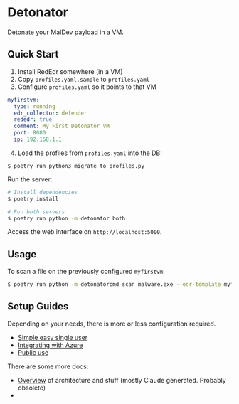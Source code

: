 # Detonator

Detonate your MalDev payload in a VM. 


## Quick Start

1) Install RedEdr somewhere (in a VM)
2) Copy `profiles.yaml.sample` to `profiles.yaml`
3) Configure `profiles.yaml` so it points to that VM

```yaml
myfirstvm:
  type: running
  edr_collector: defender
  rededr: true
  comment: My First Detonator VM
  port: 8080
  ip: 192.168.1.1
```

4) Load the profiles from `profiles.yaml` into the DB:
```
$ poetry run python3 migrate_to_profiles.py
```

Run the server:
```bash
# Install dependencies
$ poetry install

# Run both servers
$ poetry run python -m detonator both
```

Access the web interface on `http://localhost:5000`.


## Usage

To scan a file on the previously configured `myfirstvm`:

```bash
$ poetry run python -m detonatorcmd scan malware.exe --edr-template myfirstvm
```


## Setup Guides

Depending on your needs, there is more or less configuration required.

* [Simple easy single user](https://github.com/dobin/detonator/doc/setup-singleuser.md)
* [Integrating with Azure](https://github.com/dobin/detonator/doc/setup-azure.md)
* [Public use](https://github.com/dobin/detonator/doc/setup-public.md)

There are some more docs: 

* [Overview](https://github.com/dobin/detonator/doc/overview) of architecture and stuff (mostly Claude generated. Probably obsolete)
* 